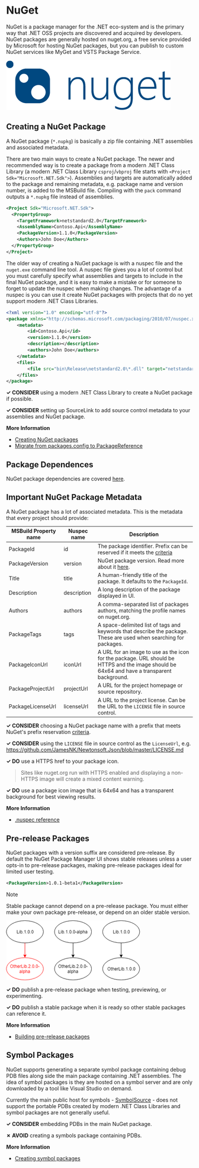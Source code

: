 # NuGet

NuGet is a package manager for the .NET eco-system and is the primary way that .NET OSS projects are discovered and acquired by developers. NuGet packages are generally hosted on nuget.org, a free service provided by Microsoft for hosting NuGet packages, but you can publish to custom NuGet services like MyGet and VSTS Package Service.

![NuGet](../images/nuget-logo.png "NuGet")

## Creating a NuGet Package

A NuGet package (`*.nupkg`) is basically a zip file containing .NET assemblies and associated metadata.

There are two main ways to create a NuGet package. The newer and recommended way is to create a package from a modern .NET Class Library (a modern .NET Class Library `csproj`/`vbproj` file starts with `<Project Sdk="Microsoft.NET.Sdk">`). Assemblies and targets are automatically added to the package and remaining metadata, e.g. package name and version number, is added to the MSBuild file. Compiling with the `pack` command outputs a `*.nupkg` file instead of assemblies.

```xml
<Project Sdk="Microsoft.NET.Sdk">
  <PropertyGroup>
    <TargetFramework>netstandard2.0</TargetFramework>
    <AssemblyName>Contoso.Api</AssemblyName>
    <PackageVersion>1.1.0</PackageVersion>
    <Authors>John Doe</Authors>
  </PropertyGroup>
</Project>
```

The older way of creating a NuGet package is with a nuspec file and the `nuget.exe` command line tool. A nuspec file gives you a lot of control but you must carefully specify what assemblies and targets to include in the final NuGet package, and it is easy to make a mistake or for someone to forget to update the nuspec when making changes. The advantage of a nuspec is you can use it create NuGet packages with projects that do no yet support modern .NET Class Libraries.

```xml
<?xml version="1.0" encoding="utf-8"?>
<package xmlns="http://schemas.microsoft.com/packaging/2010/07/nuspec.xsd">
    <metadata>
        <id>Contoso.Api</id>
        <version>1.1.0</version>
        <description></description>
        <authors>John Doe</authors>
    </metadata>
    <files>
        <file src="bin\Release\netstandard2.0\*.dll" target="netstandard2.0" />
    </files>
</package>
```

**✓ CONSIDER** using a modern .NET Class Library to create a NuGet package if possible.

**✓ CONSIDER** setting up SourceLink to add source control metadata to your assemblies and NuGet package.

**More Information**

* [Creating NuGet packages](https://docs.microsoft.com/en-us/nuget/create-packages/creating-a-package)
* [Migrate from packages.config to PackageReference
](https://docs.microsoft.com/en-us/nuget/reference/migrate-packages-config-to-package-reference)

## Package Dependences

NuGet package dependencies are covered [here](./dependencies.md).

## Important NuGet Package Metadata

A NuGet package has a lot of associated metadata. This is the metadata that every project should provide:

| MSBuild Property name            | Nuspec name              | Description  |
| -------------------------------- | ------------------------ | ------------ |
| PackageId                        | id                       | The package identifier. Prefix can be reserved if it meets the [criteria](https://docs.microsoft.com/en-us/nuget/reference/id-prefix-reservation) |
| PackageVersion                   | version                  | NuGet package version. Read more about it [here](./versioning.md#nuget-package-version).             |
| Title                            | title                    | A human-friendly title of the package. It defaults to the `PackageId`.             |
| Description                      | description              | A long description of the package displayed in UI.             |
| Authors                          | authors                  | A comma-separated list of packages authors, matching the profile names on nuget.org.             |
| PackageTags                      | tags                     | A space-delimited list of tags and keywords that describe the package. These are used when searching for packages.             |
| PackageIconUrl                   | iconUrl                  | A URL for an image to use as the icon for the package. URL should be HTTPS and the image should be 64x64 and have a transparent background.             |
| PackageProjectUrl                | projectUrl               | A URL for the project homepage or source repository.             |
| PackageLicenseUrl                | licenseUrl               | A URL to the project license. Can be the URL to the `LICENSE` file in source control.             |

**✓ CONSIDER** choosing a NuGet package name with a prefix that meets NuGet's prefix reservation [criteria](https://docs.microsoft.com/en-us/nuget/reference/id-prefix-reservation).

**✓ CONSIDER** using the `LICENSE` file in source control as the `LicenseUrl`, e.g. https://github.com/JamesNK/Newtonsoft.Json/blob/master/LICENSE.md

**✓ DO** use a HTTPS href to your package icon.

> Sites like nuget.org run with HTTPS enabled and displaying a non-HTTPS image will create a mixed content warning.

**✓ DO** use a package icon image that is 64x64 and has a transparent background for best viewing results.

**More Information**

* [.nuspec reference](https://docs.microsoft.com/en-us/nuget/reference/nuspec)

## Pre-release Packages

NuGet packages with a version suffix are considered pre-release. By default the NuGet Package Manager UI shows stable releases unless a user opts-in to pre-release packages, making pre-release packages ideal for limited user testing.

```xml
<PackageVersion>1.0.1-beta1</PackageVersion>
```

> [!NOTE]
> Stable package cannot depend on a pre-release package. You must either make your own package pre-release, or depend on an older stable version.

![Nuget pre-release package dependency](../images/nuget-prerelease-package.png "Nuget pre-release package dependency")

**✓ DO** publish a pre-release package when testing, previewing, or experimenting.

**✓ DO** publish a stable package when it is ready so other stable packages can reference it.

**More Information**

* [Building pre-release packages](https://docs.microsoft.com/en-us/nuget/create-packages/prerelease-packages)

## Symbol Packages

NuGet supports generating a separate symbol package containing debug PDB files along side the main package containing .NET assemblies. The idea of symbol packages is they are hosted on a symbol server and are only downloaded by a tool like Visual Studio on demand.

Currently the main public host for symbols - [SymbolSource](http://www.symbolsource.org/) - does not support the portable PDBs created by modern .NET Class Libraries and symbol packages are not generally useful.

**✓ CONSIDER** embedding PDBs in the main NuGet package.

**✗ AVOID** creating a symbols package containing PDBs.

**More Information**

* [Creating symbol packages](https://docs.microsoft.com/en-us/nuget/create-packages/symbol-packages)